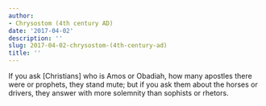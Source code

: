 ```yaml
---
author:
- Chrysostom (4th century AD)
date: '2017-04-02'
description: ''
slug: 2017-04-02-chrysostom-(4th-century-ad)
title: ''
---
```

If you ask [Christians] who is Amos or Obadiah, how many apostles there were or prophets, they stand mute; but if you ask them about the horses or drivers, they answer with more solemnity than sophists or rhetors.



